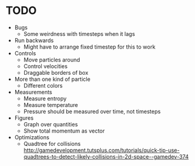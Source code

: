 # TODO    

* Bugs
    * Some weirdness with timesteps when it lags
* Run backwards
    * Might have to arrange fixed timestep for this to work
* Controls
    * Move particles around
    * Control velocities
    * Draggable borders of box
* More than one kind of particle
    * Different colors
* Measurements
    * Measure entropy
    * Measure temperature
    * Pressure should be measured over time, not timesteps
* Figures
    * Graph over quantities
    * Show total momentum as vector
* Optimizations
    * Quadtree for collisions http://gamedevelopment.tutsplus.com/tutorials/quick-tip-use-quadtrees-to-detect-likely-collisions-in-2d-space--gamedev-374